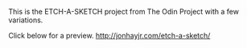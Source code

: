 This is the ETCH-A-SKETCH project from The Odin Project with a few variations.

Click below for a preview.
http://jonhayjr.com/etch-a-sketch/
